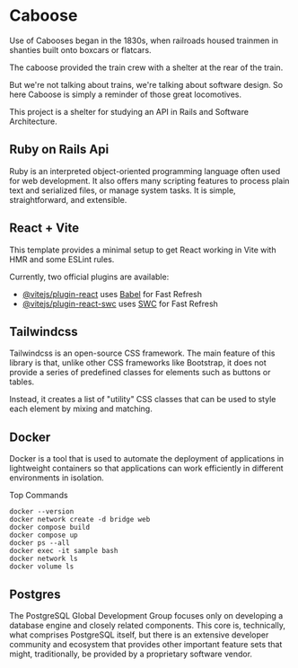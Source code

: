 Caboose
========
Use of Cabooses began in the 1830s, when railroads housed trainmen in shanties built onto boxcars or flatcars.

The caboose provided the train crew with a shelter at the rear of the train.

But we're not talking about trains, we're talking about software design. So here Caboose is simply a reminder of those great locomotives.

This project is a shelter for studying an API in Rails and Software Architecture.

## Ruby on Rails Api

Ruby is an interpreted object-oriented programming language often used for web development. It also offers many scripting features to process plain text and serialized files, or manage system tasks. It is simple, straightforward, and extensible.

## React + Vite

This template provides a minimal setup to get React working in Vite with HMR and some ESLint rules.

Currently, two official plugins are available:

- [@vitejs/plugin-react](https://github.com/vitejs/vite-plugin-react/blob/main/packages/plugin-react/README.md) uses [Babel](https://babeljs.io/) for Fast Refresh
- [@vitejs/plugin-react-swc](https://github.com/vitejs/vite-plugin-react-swc) uses [SWC](https://swc.rs/) for Fast Refresh

## Tailwindcss

Tailwindcss is an open-source CSS framework. The main feature of this library is that, unlike other CSS frameworks like Bootstrap, it does not provide a series of predefined classes for elements such as buttons or tables. 

Instead, it creates a list of "utility" CSS classes that can be used to style each element by mixing and matching.

## Docker

Docker is a tool that is used to automate the deployment of applications in lightweight containers so that applications can work efficiently in different environments in isolation.

Top Commands
```shell
docker --version
docker network create -d bridge web
docker compose build
docker compose up
docker ps --all
docker exec -it sample bash
docker network ls
docker volume ls
```

## Postgres

The PostgreSQL Global Development Group focuses only on developing a database engine and closely related components. This core is, technically, what comprises PostgreSQL itself, but there is an extensive developer community and ecosystem that provides other important feature sets that might, traditionally, be provided by a proprietary software vendor.